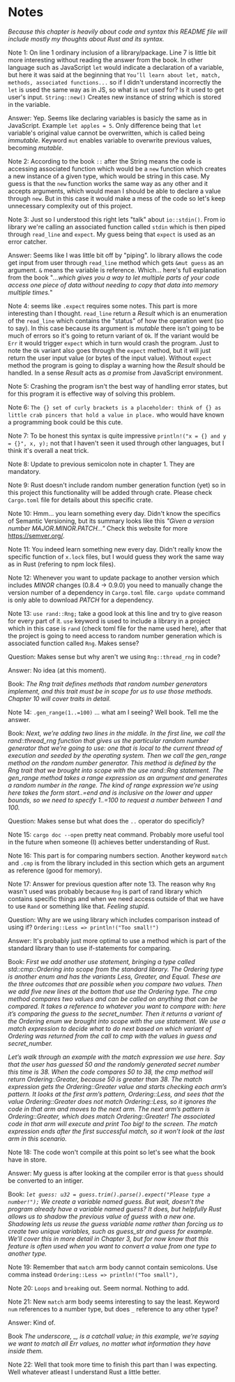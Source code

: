 # Notes

*Because this chapter is heavily about code and syntax this README file will include mostly my thoughts about Rust and its syntax.*

Note 1: On line 1 ordinary inclusion of a library/package. Line 7 is little bit more interesting without reading the answer from the book. In other language such as JavaScript `let` would indicate a declaration of a variable, but here it was said at the beginning that `You’ll learn about let, match, methods, associated functions...` so if I didn't understand incorrectly the `let` is used the same way as in JS, so what is `mut` used for? Is it used to get user's input. `String::new()` Creates new instance of string which is stored in the variable.

Answer: Yep. Seems like declaring variables is basicly the same as in JavaScript. Example `let apples = 5`. Only difference being that `let` variable's original value cannot be overwritten, which is called being *immutable*. Keyword `mut` enables variable to overwrite previous values, becoming *mutable*.

Note 2: According to the book `::` after the String means the code is accessing associated function which would be a `new` function which creates a new instance of a given type, which would be string in this case. My guess is that the `new` function works the same way as any other and it accepts arguments, which would mean I should be able to declare a value through `new`. But in this case it would make a mess of the code so let's keep unnecessary complexity out of this project.

Note 3: Just so I understood this right lets "talk" about `io::stdin()`. From io library we're calling an associated function called `stdin` which is then piped through `read_line` and `expect`. My guess being that `expect` is used as an error catcher.

Answer: Seems like I was little bit off by "piping". Io library allows the code get input from user through `read_line` method which gets `&mut guess` as an argument. `&` means the variable is reference. Which... here's full explanation from the book "*...which gives you a way to let multiple parts of your code access one piece of data without needing to copy that data into memory multiple times.*"

Note 4: seems like `.expect` requires some notes. This part is more interesting than I thought. `read_line` return a *Result* which is an enumeration of the `read_line` which contains the "status" of how the operation went (so to say). In this case because its argument is *mutable* there isn't going to be much of errors so it's going to return variant of `Ok`. If the variant would be `Err` it would trigger `expect` which in turn would crash the program. Just to note the `Ok` variant also goes through the `expect` method, but it will just return the user input value (or bytes of the input value). Without `expect` method the program is going to display a warning how the *Result* should be handled. In a sense *Result* acts as *a promise* from JavaScript environment.

Note 5: Crashing the program isn't the best way of handling error states, but for this program it is effective way of solving this problem.

Note 6: `The {} set of curly brackets is a placeholder: think of {} as little crab pincers that hold a value in place.` who would have known a programming book could be this cute.

Note 7: To be honest this syntax is quite impressive `println!("x = {} and y = {}", x, y);` not that I haven't seen it used through other languages, but I think it's overall a neat trick.

Note 8: Update to previous semicolon note in chapter 1. They are mandatory.

Note 9: Rust doesn't include random number generation function (yet) so in this project this functionality will be added through crate. Please check `Cargo.toml` file for details about this specific crate.

Note 10: Hmm... you learn something every day. Didn't know the specifics of Semantic Versioning, but its summary looks like this *"Given a version number MAJOR.MINOR.PATCH..."* Check this website for more https://semver.org/.

Note 11: You indeed learn something new every day. Didn't really know the specific function of `x.lock` files, but I would guess they work the same way as in Rust (refering to npm lock files).

Note 12: Whenever you want to update package to another version which includes *MINOR* changes (0.8.4 -> 0.9.0) you need to manually change the version number of a dependency in `Cargo.toml` file. `cargo update` command is only able to download *PATCH* for a dependency.

Note 13: `use rand::Rng;` take a good look at this line and try to give reason for every part of it. `use` keyword is used to include a library in a project which in  this case is `rand` (check toml file for the name used here), after that the project is going to need access to random number generation which is associated function called `Rng`. Makes sense?

Question: Makes sense but why aren't we using `Rng::thread_rng` in code?

Answer: No idea (at this moment).

Book: *The Rng trait defines methods that random number generators implement, and this trait must be in scope for us to use those methods. Chapter 10 will cover traits in detail.*

Note 14: `.gen_range(1..=100)` ... what am I seeing? Well book. Tell me the answer.

Book: *Next, we’re adding two lines in the middle. In the first line, we call the rand::thread_rng function that gives us the particular random number generator that we’re going to use: one that is local to the current thread of execution and seeded by the operating system. Then we call the gen_range method on the random number generator. This method is defined by the Rng trait that we brought into scope with the use rand::Rng statement. The gen_range method takes a range expression as an argument and generates a random number in the range. The kind of range expression we’re using here takes the form start..=end and is inclusive on the lower and upper bounds, so we need to specify 1..=100 to request a number between 1 and 100.*

Question: Makes sense but what does the `..` operator do specificly?

Note 15: `cargo doc --open` pretty neat command. Probably more useful tool in the future when someone (I) achieves better understanding of Rust.

Note 16: This part is for comparing numbers section. Another keyword `match` and `.cmp` is from the library included in this section which gets an argument as reference (good for memory).

Note 17: Answer for previous question after note 13. The reason why `Rng` wasn't used was probably because `Rng` is part of rand library which contains specific things and when we need access outside of that we have to use `Rand` or something like that. *Feeling stupid*.

Question: Why are we using library which includes comparison instead of using if? `Ordering::Less => println!("Too small!")`

Answer: It's probably just more optimal to use a method which is part of the standard library than to use if-statements for comparing.

Book: *First we add another use statement, bringing a type called std::cmp::Ordering into scope from the standard library. The Ordering type is another enum and has the variants Less, Greater, and Equal. These are the three outcomes that are possible when you compare two values. Then we add five new lines at the bottom that use the Ordering type. The cmp method compares two values and can be called on anything that can be compared. It takes a reference to whatever you want to compare with: here it’s comparing the guess to the secret_number. Then it returns a variant of the Ordering enum we brought into scope with the use statement. We use a match expression to decide what to do next based on which variant of Ordering was returned from the call to cmp with the values in guess and secret_number.*

*Let’s walk through an example with the match expression we use here. Say that the user has guessed 50 and the randomly generated secret number this time is 38. When the code compares 50 to 38, the cmp method will return Ordering::Greater, because 50 is greater than 38. The match expression gets the Ordering::Greater value and starts checking each arm’s pattern. It looks at the first arm’s pattern, Ordering::Less, and sees that the value Ordering::Greater does not match Ordering::Less, so it ignores the code in that arm and moves to the next arm. The next arm’s pattern is Ordering::Greater, which does match Ordering::Greater! The associated code in that arm will execute and print Too big! to the screen. The match expression ends after the first successful match, so it won’t look at the last arm in this scenario.*

Note 18: The code won't compile at this point so let's see what the book have in store.

Answer: My guess is after looking at the compiler error is that `guess` should be converted to an intiger.

Book: *```let guess: u32 = guess.trim().parse().expect("Please type a number!");```
We create a variable named guess. But wait, doesn’t the program already have a variable named guess? It does, but helpfully Rust allows us to shadow the previous value of guess with a new one. Shadowing lets us reuse the guess variable name rather than forcing us to create two unique variables, such as guess_str and guess for example. We’ll cover this in more detail in Chapter 3, but for now know that this feature is often used when you want to convert a value from one type to another type.*

Note 19: Remember that `match` arm body cannot contain semicolons. Use comma instead `Ordering::Less => println!("Too small"),`

Note 20: `Loops` and `break`ing out. Seem normal. Nothing to add.

Note 21: New `match` arm body seems interesting to say the least. Keyword `num` references to a number type, but does `_` reference to any other type?

Answer: Kind of.

Book *The underscore, _, is a catchall value; in this example, we’re saying we want to match all Err values, no matter what information they have inside them.*

Note 22: Well that took more time to finish this part than I was expecting. Well whatever atleast I understand Rust a little better.